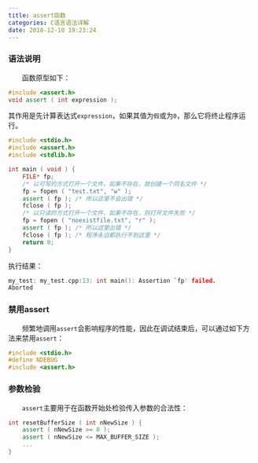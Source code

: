 ```yaml
---
title: assert函数
categories: C语言语法详解
date: 2018-12-10 19:23:24
---
```

### 语法说明

&emsp;&emsp;函数原型如下：<!--more-->

``` cpp
#include <assert.h>
void assert ( int expression );
```

其作用是先计算表达式`expression`，如果其值为`假`或为`0`，那么它将终止程序运行。

``` cpp
#include <stdio.h>
#include <assert.h>
#include <stdlib.h>

int main ( void ) {
    FILE* fp;
    /* 以可写的方式打开一个文件，如果不存在，就创建一个同名文件 */
    fp = fopen ( "test.txt", "w" );
    assert ( fp ); /* 所以这里不会出错 */
    fclose ( fp );
    /* 以只读的方式打开一个文件，如果不存在，则打开文件失败 */
    fp = fopen ( "noexistfile.txt", "r" );
    assert ( fp ); /* 所以这里出错 */
    fclose ( fp ); /* 程序永远都执行不到这里 */
    return 0;
}
```

执行结果：

``` cpp
my_test: my_test.cpp:13: int main(): Assertion `fp' failed.
Aborted
```

### 禁用assert

&emsp;&emsp;频繁地调用`assert`会影响程序的性能，因此在调试结束后，可以通过如下方法来禁用`assert`：

``` cpp
#include <stdio.h>
#define NDEBUG
#include <assert.h>
```

### 参数检验

&emsp;&emsp;`assert`主要用于在函数开始处检验传入参数的合法性：

``` cpp
int resetBufferSize ( int nNewSize ) {
    assert ( nNewSize >= 0 );
    assert ( nNewSize <= MAX_BUFFER_SIZE );
    ...
}
```